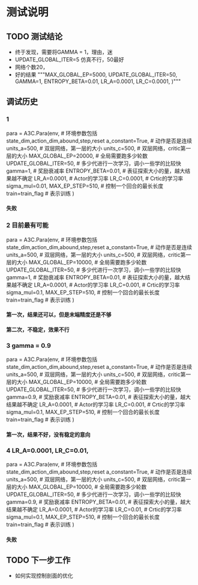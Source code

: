 
# 测试说明

## TODO 测试结论
- 终于发现，需要将GAMMA = 1，理由，迷
- UPDATE_GLOBAL_ITER=5 仿真不行，50最好
- 网络个数20，
- 好的结果
"""MAX_GLOBAL_EP=5000,
                UPDATE_GLOBAL_ITER=50,
                GAMMA=1,
                ENTROPY_BETA=0.01,
                LR_A=0.0001,
                LR_C=0.0001, )"""
## 调试历史
### 1
para = A3C.Para(env,  # 环境参数包括state_dim,action_dim,abound,step,reset
                a_constant=True,  # 动作是否是连续
                units_a=500,  # 双层网络，第一层的大小
                units_c=500,  # 双层网络，critic第一层的大小
                MAX_GLOBAL_EP=20000,  # 全局需要跑多少轮数
                UPDATE_GLOBAL_ITER=50,  # 多少代进行一次学习，调小一些学的比较快
                gamma=1,  # 奖励衰减率
                ENTROPY_BETA=0.01,  # 表征探索大小的量，越大结果越不确定
                LR_A=0.0001,  # Actor的学习率
                LR_C=0.0001,  # Crtic的学习率
                sigma_mul=0.01,
                MAX_EP_STEP=510,  # 控制一个回合的最长长度
                train=train_flag  # 表示训练
                )
  #### 失败
  
### 2 目前最有可能
 para = A3C.Para(env,  # 环境参数包括state_dim,action_dim,abound,step,reset
                a_constant=True,  # 动作是否是连续
                units_a=500,  # 双层网络，第一层的大小
                units_c=500,  # 双层网络，critic第一层的大小
                MAX_GLOBAL_EP=10000,  # 全局需要跑多少轮数
                UPDATE_GLOBAL_ITER=50,  # 多少代进行一次学习，调小一些学的比较快
                gamma=1,  # 奖励衰减率
                ENTROPY_BETA=0.01,  # 表征探索大小的量，越大结果越不确定
                LR_A=0.0001,  # Actor的学习率
                LR_C=0.001,  # Crtic的学习率
                sigma_mul=0.1,
                MAX_EP_STEP=510,  # 控制一个回合的最长长度
                train=train_flag  # 表示训练
                )
#### 第一次，结果还可以，但是末端精度还是不够     
#### 第二次，不稳定，效果不行  


### 3 gamma = 0.9
para = A3C.Para(env,  # 环境参数包括state_dim,action_dim,abound,step,reset
                a_constant=True,  # 动作是否是连续
                units_a=500,  # 双层网络，第一层的大小
                units_c=500,  # 双层网络，critic第一层的大小
                MAX_GLOBAL_EP=10000,  # 全局需要跑多少轮数
                UPDATE_GLOBAL_ITER=50,  # 多少代进行一次学习，调小一些学的比较快
                gamma=0.9,  # 奖励衰减率
                ENTROPY_BETA=0.01,  # 表征探索大小的量，越大结果越不确定
                LR_A=0.0001,  # Actor的学习率
                LR_C=0.001,  # Crtic的学习率
                sigma_mul=0.1,
                MAX_EP_STEP=510,  # 控制一个回合的最长长度
                train=train_flag  # 表示训练
                )
#### 第一次，结果不好，没有稳定的意向

### 4  LR_A=0.0001, LR_C=0.01,
para = A3C.Para(env,  # 环境参数包括state_dim,action_dim,abound,step,reset
                a_constant=True,  # 动作是否是连续
                units_a=500,  # 双层网络，第一层的大小
                units_c=500,  # 双层网络，critic第一层的大小
                MAX_GLOBAL_EP=10000,  # 全局需要跑多少轮数
                UPDATE_GLOBAL_ITER=50,  # 多少代进行一次学习，调小一些学的比较快
                gamma=0.9,  # 奖励衰减率
                ENTROPY_BETA=0.01,  # 表征探索大小的量，越大结果越不确定
                LR_A=0.0001,  # Actor的学习率
                LR_C=0.01,  # Crtic的学习率
                sigma_mul=0.1,
                MAX_EP_STEP=510,  # 控制一个回合的最长长度
                train=train_flag  # 表示训练
                )
 #### 失败           
                
## TODO 下一步工作
- 如何实现控制剖面的优化